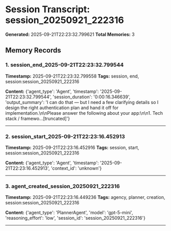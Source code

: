 # Session Transcript: session_20250921_222316

**Generated:** 2025-09-21T22:23:32.799621
**Total Memories:** 3

## Memory Records

### 1. session_end_2025-09-21T22:23:32.799544

**Timestamp:** 2025-09-21T22:23:32.799558
**Tags:** session, end, session:session_20250921_222316

**Content:** {'agent_type': 'Agent', 'timestamp': '2025-09-21T22:23:32.799544', 'session_duration': '0:00:16.346639', 'output_summary': 'I can do that — but I need a few clarifying details so I design the right authentication plan and hand it off for implementation.\n\nPlease answer the following about your app:\n\n1. Tech stack / framewo...[truncated]'}

---

### 2. session_start_2025-09-21T22:23:16.452913

**Timestamp:** 2025-09-21T22:23:16.452916
**Tags:** session, start, session:session_20250921_222316

**Content:** {'agent_type': 'Agent', 'timestamp': '2025-09-21T22:23:16.452913', 'context_id': 'unknown'}

---

### 3. agent_created_session_20250921_222316

**Timestamp:** 2025-09-21T22:23:16.449236
**Tags:** agency, planner, creation, session:session_20250921_222316

**Content:** {'agent_type': 'PlannerAgent', 'model': 'gpt-5-mini', 'reasoning_effort': 'low', 'session_id': 'session_20250921_222316'}

---

